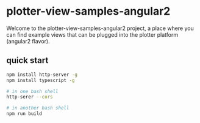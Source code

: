 # plotter-view-samples-angular2

Welcome to the plotter-view-samples-angular2 project, a place where you can find example views that can be plugged into the plotter platform (angular2 flavor).

## quick start

```bash
npm install http-server -g
npm install typescript -g

# in one bash shell
http-serer --cors

# in another bash shell
npm run build
```